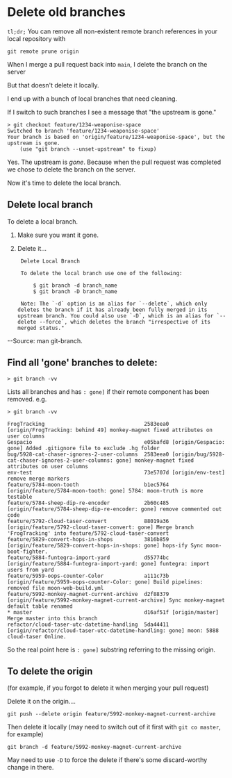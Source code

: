 ﻿# Delete old branches

`tl;dr;` You can remove all non-existent remote branch references in your local repository with

	git remote prune origin


When I merge a pull request back into `main`, I delete the branch on the server

But that doesn't delete it locally.

I end up with a bunch of local branches that need cleaning.

If I switch to such branches I see a message that "the upstream is gone."

	> git checkout feature/1234-weaponise-space
	Switched to branch 'feature/1234-weaponise-space'
	Your branch is based on 'origin/feature/1234-weaponise-space', but the upstream is gone.
		(use "git branch --unset-upstream" to fixup)

Yes. The upstream is *gone*. Because when the pull request was completed we chose to delete the branch on the server.

Now it's time to delete the local branch.

## Delete local branch

To delete a local branch.

1. Make sure you want it gone.
2. Delete it...

		Delete Local Branch

		To delete the local branch use one of the following:

			$ git branch -d branch_name
			$ git branch -D branch_name

		Note: The `-d` option is an alias for `--delete`, which only deletes the branch if it has already been fully merged in its upstream branch. You could also use `-D`, which is an alias for `--delete --force`, which deletes the branch "irrespective of its merged status."

--Source: man git-branch.

## Find all 'gone' branches to delete:

	> git branch -vv

Lists all branches and has `: gone]` if their remote component has been removed. e.g.

	> git branch -vv

	FrogTracking								2583eea0 [origin/FrogTracking: behind 49] monkey-magnet fixed attributes on user columns
	Gespacio									e05bafd8 [origin/Gespacio: gone] Added .gitignore file to exclude .hg folder
	bug/5928-cat-chaser-ignores-2-user-columns	2583eea0 [origin/bug/5928-cat-chaser-ignores-2-user-columns: gone] monkey-magnet fixed attributes on user columns
	env-test									73e5707d [origin/env-test] remove merge markers
	feature/5784-moon-tooth						b1ec5764 [origin/feature/5784-moon-tooth: gone] 5784: moon-truth is more testable
	feature/5784-sheep-dip-re-encoder			2b60c485 [origin/feature/5784-sheep-dip-re-encoder: gone] remove commented out code
	feature/5792-cloud-taser-convert			88019a36 [origin/feature/5792-cloud-taser-convert: gone] Merge branch 'FrogTracking' into feature/5792-cloud-taser-convert
	feature/5829-convert-hops-in-shops			3816b859 [origin/feature/5829-convert-hops-in-shops: gone] hops-ify Sync moon-boot-fighter.
	feature/5884-funtegra-import-yard			d55774bc [origin/feature/5884-funtegra-import-yard: gone] funtegra: import users from yard
	feature/5959-oops-counter-Color				a111c73b [origin/feature/5959-oops-counter-Color: gone] Build pipelines: removed file moon-web-build.yml
	feature/5992-monkey-magnet-current-archive	d2f88379 [origin/feature/5992-monkey-magnet-current-archive] Sync monkey-magnet default table renamed
	* master									d16af51f [origin/master] Merge master into this branch
	refactor/cloud-taser-utc-datetime-handling	5da44411 [origin/refactor/cloud-taser-utc-datetime-handling: gone] moon: 5888 cloud-taser Online.

So the real point here is `: gone]` substring referring to the missing origin.

## To delete the origin

(for example, if you forgot to delete it when merging your pull request)

Delete it on the origin....

	git push --delete origin feature/5992-monkey-magnet-current-archive

Then delete it locally (may need to switch out of it first with `git co master`, for example)

	git branch -d feature/5992-monkey-magnet-current-archive

May need to use `-D` to force the delete if there's some discard-worthy change in there.
